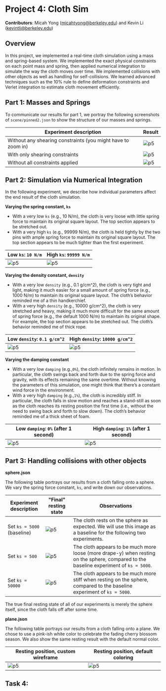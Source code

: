 # Project 4: Cloth Sim

**Contributors**: Micah Yong (micahtyong@berkeley.edu) and Kevin Li (kevintli@berkeley.edu)

## Overview

In this project, we implemented a real-time cloth simulation using a mass and spring-based system. We implemented the exact physical constraints on each point mass and spring, then applied numerical integration to simulate the way the cloth moves over time. We implemented collisions with other objects as well as handling for self-collisions. We learned advanced techniques such as the 10% rule to define deformation constraints and Verlet integration to estimate cloth movement efficiently. 

## Part 1: Masses and Springs

To communicate our results for part 1, we portray the following screenshots of `scene/pinned2.json` to show the structure of our masses and springs. 

| Experiment description      | Result |
| ----------- | ----------- |
| Without any shearing constraints (you might have to zoom in)      | ![p5](images/task-1-no-shear.png)       |
| With only shearing constraints      | ![p5](images/task-1-shear.png)       |
| Without all constraints applied     | ![p5](images/task-1-all.png)       |

## Part 2: Simulation via Numerical Integration 

In the following experiment, we describe how individual parameters affect the end result of the cloth simulation. 

**Varying the spring constant, `ks`**
 
- With a very low `ks` (e.g., 10 N/m), the cloth is very loose with little spring force to maintain its original square layout. The top section appears to be stretched out. 
- With a very high `ks` (e.g., 99999 N/m), the cloth is held tightly by the two pins with ample spring force to maintain its original square layout. The top section appears to be much tighter than the first experiment.

| Low `ks`: `10 N/m`      | High `ks`: `99999 N/m` |
| ----------- | ----------- |
| ![p5](images/task2-low-spring.png)      | ![p5](images/task2-high-spring.png)       |

**Varying the density constant, `density`**

- With a very low `density` (e.g., 0.1 g/cm^2), the cloth is very tight and light, making it much easier for a small amount of spring force (e.g., 1000 N/m) to maintain its original square layout. The cloth’s behavior reminded me of a thin handkerchief. 
- With a very high `density` (e.g., 10000 g/cm^2), the cloth is very stretched and heavy, making it much more difficult for the same amount of spring force (e.g., the default 1000 N/m) to maintain its original shape. For example, the top section appears to be stretched out. The cloth’s behavior reminded me of thick rope. 

| Low `density`: `0.1 g/cm^2`      | High `density`: `10000 g/cm^2` |
| ----------- | ----------- |
| ![p5](images/task2-low-density.png)      | ![p5](images/task2-high-density.png)       |

**Varying the damping constant**

- With a very low `damping` (e.g.,`0%`), the cloth infinitely remains in motion. In particular, the cloth swings back and forth due to the spring force and gravity, with its effects remaining the same overtime. Without knowing the parameters of this simulation, one might think that there’s a constant wind force in the environment. 
- With a very high `damping` (e.g.,`1%`), the cloth is incredibly stiff. In particular, the cloth falls in slow motion and reaches a stand-still as soon as the cloth reaches its resting position the first time (i.e., without the need to swing back and forth to slow down). The cloth’s behavior reminded me of a thick sheet of foam.

| Low `damping`: `0%` (after 1 second)      | High `damping`: `1%` (after 1 second) |
| ----------- | ----------- |
| ![p5](images/task2-low-damping.png)      | ![p5](images/task2-high-damping.png)       |

## Part 3: Handling collisions with other objects

**sphere.json**

The following table portrays our results from a cloth falling onto a sphere. We vary the spring force constant, `ks`, and write down our observations. 

| Experiment description      | "Final" resting state | Observations |
| ----------- | ----------- | ----------- |
| Set `ks = 5000` (baseline) | ![p5](images/task3-default-sphere.png) | The cloth rests on the sphere as expected. We will use this image as a baseline for the following two experiments. |
| Set `ks = 500` | ![p5](images/task3-lower-ks.png) | The cloth appears to be much more loose (more drape-y) when resting on the sphere, compared to the baseline experiment of `ks = 5000`. |
| Set `ks = 50000` | ![p5](images/task3-higher-ks.png) | The cloth appears to be much more stiff when resting on the sphere, compared to the baseline experiment of `ks = 5000`. |

The true final resting state of all of our experiments is merely the sphere itself, since the cloth falls off after some time. 

**plane.json**

The following table portrays our results from a cloth falling onto a plane. We chose to use a pink-ish white color to celebrate the fading cherry blossom season. We also show the same resting result with the default normal color. 

| Resting position, custom wireframe      | Resting position, default coloring |
| ----------- | ----------- |
| ![p5](images/task3-custom-plane.png)      | ![p5](images/task3-default-plane.png)       |


## Task 4: 
